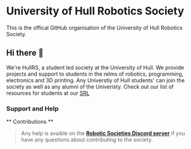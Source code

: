 # University of Hull Robotics Society
This is the offical GitHub organisation of the University of Hull Robotics Society.

## Hi there 👋

We're HullRS, a student led society at the University of Hull. 
We provide projects and support to students in the relms of robotics, programming, electronics and 3D printing.
Any Universtiy of Hull students' can join the society as well as any alumni of the Univeristy.
Check out our list of resources for students at our [SRL](https://github.com/Hull-Robotics-Society/StudentResources)

### Support and Help

** Contributions **

> Any help is avaible on the **[Robotic Societies Discord server](https://discord.com/invite/8FZZygJpcm)** if you have any questions about contributing to the society.
